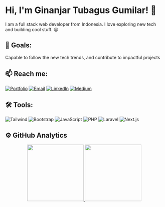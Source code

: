 # Hi, I'm Ginanjar Tubagus Gumilar! 👋

I am a full stack web developer from Indonesia. I love exploring new tech and building cool stuff. 😍

## 🚀 Goals:

Capable to follow the new tech trends, and contribute to impactful projects

## 📫 Reach me:

[![Portfolio](https://img.icons8.com/fluent/48/000000/domain.png)](https://www.ginanjartg.my.id/)
[![Email](https://img.icons8.com/fluent/48/000000/gmail.png)](mailto:ginanjar0822@gmail.com)
[![LinkedIn](https://img.icons8.com/fluent/48/000000/linkedin.png)](https://linkedin.com/in/ginanjar-tubagus-gumilar-a4638b1b6)
[![Medium](https://img.icons8.com/fluent/48/000000/medium-logo.png)](https://medium.com/@ginanjartg)

## 🛠️ Tools:

![Tailwind](https://img.shields.io/badge/-Tailwind-38B2AC?logo=tailwind-css&logoColor=white)
![Bootstrap](https://img.shields.io/badge/-Bootstrap-563D7C?logo=bootstrap)
![JavaScript](https://img.shields.io/badge/-JavaScript-black?logo=javascript)
![PHP](https://img.shields.io/badge/-PHP-777BB4?logo=php)
![Laravel](https://img.shields.io/badge/-Laravel-FF2D20?logo=laravel)
![Next.js](https://img.shields.io/badge/-Next.js-black?logo=next.js)

## ⚙️ GitHub Analytics

<p align="center">
<a href="https://github.com/ginanjar-tg">
  <img height="180em" src="https://github-readme-stats-eight-theta.vercel.app/api?username=ginanjar-tg&show_icons=true&theme=algolia&include_all_commits=true&count_private=true"/>
  <img height="180em" src="https://github-readme-stats-eight-theta.vercel.app/api/top-langs/?username=ginanjar-tg&layout=compact&langs_count=8&theme=algolia"/>
</a>
</p>
